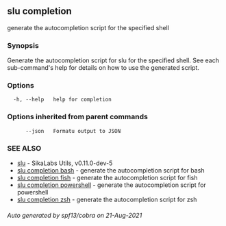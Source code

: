 ## slu completion

generate the autocompletion script for the specified shell

### Synopsis


Generate the autocompletion script for slu for the specified shell.
See each sub-command's help for details on how to use the generated script.


### Options

```
  -h, --help   help for completion
```

### Options inherited from parent commands

```
      --json   Formatu output to JSON
```

### SEE ALSO

* [slu](slu.md)	 - SikaLabs Utils, v0.11.0-dev-5
* [slu completion bash](slu_completion_bash.md)	 - generate the autocompletion script for bash
* [slu completion fish](slu_completion_fish.md)	 - generate the autocompletion script for fish
* [slu completion powershell](slu_completion_powershell.md)	 - generate the autocompletion script for powershell
* [slu completion zsh](slu_completion_zsh.md)	 - generate the autocompletion script for zsh

###### Auto generated by spf13/cobra on 21-Aug-2021
